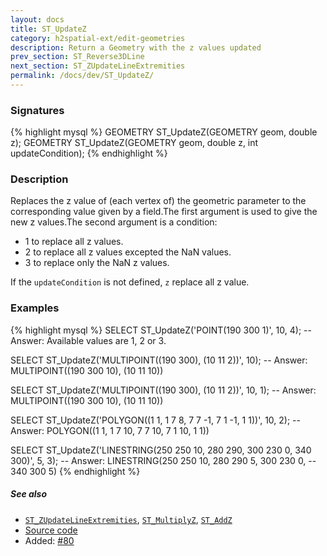 ```yaml
---
layout: docs
title: ST_UpdateZ
category: h2spatial-ext/edit-geometries
description: Return a Geometry with the z values updated
prev_section: ST_Reverse3DLine
next_section: ST_ZUpdateLineExtremities
permalink: /docs/dev/ST_UpdateZ/
---
```


### Signatures

{% highlight mysql %}
GEOMETRY ST_UpdateZ(GEOMETRY geom, double z);
GEOMETRY ST_UpdateZ(GEOMETRY geom, double z, int updateCondition);
{% endhighlight %}

### Description
Replaces the z value of (each vertex of) the geometric parameter to the corresponding value given by a field.The first argument is used to give the new z values.The second argument is a condition: 
* 1 to replace all z values.
* 2 to replace all z values excepted the NaN values.
* 3 to replace only the NaN z values.

If the `updateCondition` is not defined, `z` replace all z value. 

### Examples

{% highlight mysql %}
SELECT ST_UpdateZ('POINT(190 300 1)', 10, 4);
-- Answer: Available values are 1, 2 or 3.

SELECT ST_UpdateZ('MULTIPOINT((190 300), (10 11 2))', 10);
-- Answer: MULTIPOINT((190 300 10), (10 11 10))

SELECT ST_UpdateZ('MULTIPOINT((190 300), (10 11 2))', 10, 1);
-- Answer: MULTIPOINT((190 300 10), (10 11 10))

SELECT ST_UpdateZ('POLYGON((1 1, 1 7 8, 7 7 -1, 7 1 -1, 1 1))',
                   10, 2);
-- Answer: POLYGON((1 1, 1 7 10, 7 7 10, 7 1 10, 1 1))

SELECT ST_UpdateZ('LINESTRING(250 250 10, 280 290, 300 230 0, 
                              340 300)', 5, 3);
-- Answer: LINESTRING(250 250 10, 280 290 5, 300 230 0, 
--                     340 300 5)
{% endhighlight %}

##### See also

* [`ST_ZUpdateLineExtremities`](../ST_ZUpdateLineExtremities),
[`ST_MultiplyZ`](../ST_MultiplyZ),
[`ST_AddZ`](../ST_AddZ)
* <a href="https://github.com/irstv/H2GIS/blob/master/h2spatial-ext/src/main/java/org/h2gis/h2spatialext/function/spatial/edit/ST_UpdateZ.java" target="_blank">Source code</a>
* Added: <a href="https://github.com/irstv/H2GIS/pull/80" target="_blank">#80</a>

